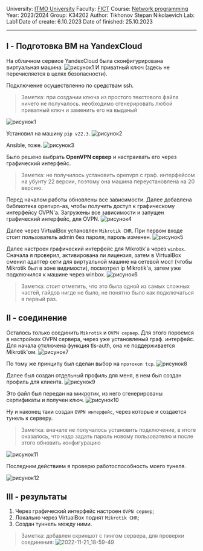 University: [ITMO University](https://itmo.ru/ru/)
Faculty: [FICT](https://fict.itmo.ru)
Course: [Network programming](https://github.com/itmo-ict-faculty/network-programming)
Year: 2023/2024
Group: K34202
Author: Tikhonov Stepan Nikolaevich
Lab: Lab1
Date of create: 6.10.2023
Date of finished: 25.10.2023

---
## I - Подготовка ВМ на YandexCloud
На облачном сервисе YandexCloud была сконфигурирована виртуальная машина:
![рисунок1]()
И приватный ключ (здесь не перечисляется в целях безопасности).

Подключение осуществленно по средствам ssh. 
> Заметка: при создании ключа из простого текстового файла ничего не получалось.
необходимо сгенерировать любой приватный ключ и заменить его на выданый

![рисунок1](https://user-images.githubusercontent.com/57321062/200135753-6ce56338-b892-4913-8f58-0a9560bd5c63.png)

Установил на машину `pip v22.3`.
![рисунок2](https://user-images.githubusercontent.com/57321062/200135759-1603e830-82c0-4ff0-9595-04faeb131c7c.png)

Ansible, тоже.
![рисунок3](https://user-images.githubusercontent.com/57321062/200135764-2273e599-df33-4a0e-b0e8-17017f88de61.png)

Было решено выбрать **OpenVPN сервер** и настраивать его через графический интерфейс. 
> Заметка: не получилось установить openvpn с граф. интерфейсом на убунту 22 версии, поэтому она машина переустановлена на 20 версию.

Перед началом работы обновлены все зависимости. Далее добавлена библиотека openvpn-as, чтобы получить доступ к графическому интерфейсу OVPN'а. Загружены все зависимости и запущен графический интерфейс, для OVPN.
![рисунок4](https://user-images.githubusercontent.com/57321062/200135767-fe1891e9-996b-4c5b-ab16-bae9e6aa2d68.png)

Далее через VirtualBox установлен `Mikrotik CHR`. При первом входе стоит пользователь admin без пароля, пароль изменен.
![рисунок5](https://user-images.githubusercontent.com/57321062/200135773-d5b738f0-46a4-4ca9-82a5-c4a87a372ffc.png)

Далее настроен графический интерфейс для Mikrotik'a через `winbox`. Сначала я проверил, активирована ли лицензия, затем в VirtualBox сменил адаптер сети для виртуальной машине на сетевой мост (чтобы Mikrotik был в зоне видимости), посмотрел ip Mikrotik'а, затем уже подключился к машине через winbox.
![рисунок6](https://user-images.githubusercontent.com/57321062/200135780-90a0f905-14c3-44f9-8191-56ade3ef4a08.png)

> Заметка: стоит отметить, что это была одной из самых сложных частей, гайдов нигде не было, не понятно было как подключаться в первый раз.

## II - соединение
Осталось только соединить `Mikrotik` и `OVPN сервер`. Для этого пороемся в настройках OVPN сервера, через уже установленый граф. интерфейс. Для начала отключена функция tls-auth, она не поддерживается Mikrotik'ом.
![рисунок7](https://user-images.githubusercontent.com/57321062/200135782-1547813c-8a9b-472c-8c16-7277689f541a.png)

По тому же принципу был сделан выбор на `протокол tcp`.
![рисунок8](https://user-images.githubusercontent.com/57321062/200135788-c2715015-b204-405e-9c3a-db8c16a5f502.png)

Далее был создан отдельный профиль для меня, в нем был создан профиль для клиента. 
![рисунок9](https://user-images.githubusercontent.com/57321062/200135799-8b7ff84a-7f4c-4ef2-b92e-bf35f020b219.png)

Это файл был передан на микротик, из него сгенерированы сертификаты и получен ключ.
![рисунок10](https://user-images.githubusercontent.com/57321062/200135809-b2febcdb-3f0a-44ed-a925-5f6e158b35b8.png)

Ну и наконец таки создан `OVPN интерфейс`, через которые и создается тунель к серверу.
> Заметка: вначале не получалось установить подключение, в итоге оказалось, что надо задать пароль новому пользователю и после этого обновить конфигурацию

![рисунок11](https://user-images.githubusercontent.com/57321062/200135815-860bf593-8f0d-4200-819a-e70815ebbd9b.png)

Последним действием я проверю работоспособность моего тунеля.

![рисунок12](https://user-images.githubusercontent.com/57321062/200135823-9882d2b3-a052-4e00-859e-932e268b60c9.png)

## III - результаты
1) Через графический интерфейс настроен `OVPN сервер`;
2) Локально через VirtualBox поднят `Mikrotik CHR`;
3) Создан туннель между ними.

> Заметка: добавлен скриншот с пингом сервера, для проверки соединения:
> ![2022-11-21_18-59-49](https://user-images.githubusercontent.com/57321062/203101300-5b61ad76-2990-46df-bd60-060435021811.png)
